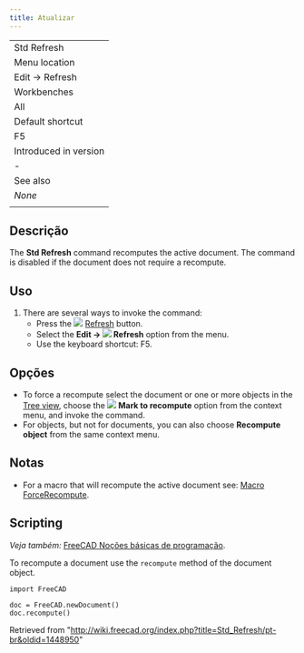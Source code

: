 ```yaml
---
title: Atualizar
---
```

|  |
| --- |
| Std Refresh |
| Menu location |
| Edit → Refresh |
| Workbenches |
| All |
| Default shortcut |
| F5 |
| Introduced in version |
| - |
| See also |
| *None* |
|  |

## Descrição

The **Std Refresh** command recomputes the active document. The command is disabled if the document does not require a recompute.

## Uso

1. There are several ways to invoke the command:
   * Press the ![](/images/Std_Refresh.svg) [Refresh](/Std_Refresh "Std Refresh") button.
   * Select the **Edit → ![](/images/Std_Refresh.svg) Refresh** option from the menu.
   * Use the keyboard shortcut: F5.

## Opções

* To force a recompute select the document or one or more objects in the [Tree view](/Tree_view "Tree view"), choose the **![](/images/Std_MarkToRecompute.svg) Mark to recompute** option from the context menu, and invoke the command.
* For objects, but not for documents, you can also choose **Recompute object** from the same context menu.

## Notas

* For a macro that will recompute the active document see: [Macro ForceRecompute](/Macro_ForceRecompute "Macro ForceRecompute").

## Scripting

*Veja também:* [FreeCAD Noções básicas de programação](/FreeCAD_Scripting_Basics/pt-br "FreeCAD Scripting Basics/pt-br").

To recompute a document use the `recompute` method of the document object.

```
import FreeCAD

doc = FreeCAD.newDocument()
doc.recompute()

```

Retrieved from "<http://wiki.freecad.org/index.php?title=Std_Refresh/pt-br&oldid=1448950>"